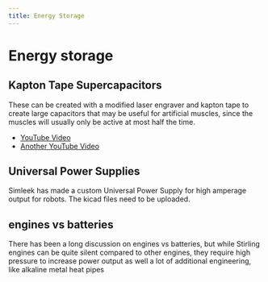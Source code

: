 ```yaml
---
title: Energy Storage
---
```


# Energy storage

## Kapton Tape Supercapacitors

These can be created with a modified laser engraver and kapton tape to create large capacitors that may be useful for artificial muscles, since the muscles will usually only be active at most half the time.

- [YouTube Video](https://www.youtube.com/watch?v=7EPKT8z6-Ag)
- [Another YouTube Video](https://www.youtube.com/watch?v=RKcUgdXUf9Y)

## Universal Power Supplies

Simleek has made a custom Universal Power Supply for high amperage output for robots. The kicad files need to be uploaded.

## engines vs batteries

There has been a long discussion on engines vs batteries, but while Stirling engines can be quite silent compared to other engines, they require high pressure to increase power output as well a lot of additional engineering, like alkaline metal heat pipes

